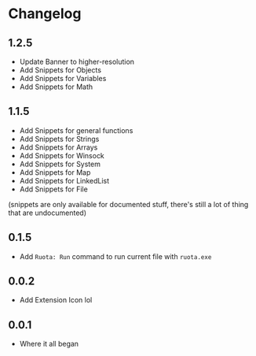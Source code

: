 # Changelog
## 1.2.5
- Update Banner to higher-resolution
- Add Snippets for Objects
- Add Snippets for Variables
- Add Snippets for Math

## 1.1.5
- Add Snippets for general functions
- Add Snippets for Strings
- Add Snippets for Arrays
- Add Snippets for Winsock
- Add Snippets for System
- Add Snippets for Map
- Add Snippets for LinkedList
- Add Snippets for File

(snippets are only available for documented stuff, there's still a lot of thing that are undocumented)

## 0.1.5
- Add `Ruota: Run` command to run current file with `ruota.exe`

## 0.0.2
- Add Extension Icon lol

## 0.0.1
- Where it all began